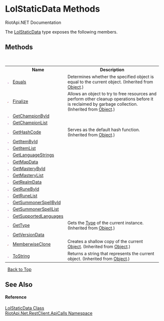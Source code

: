 # LolStaticData Methods
RiotApi.NET Documentation 

The <a href="8a32866b-afa0-cd3e-c2d3-ceb87ff1dce1">LolStaticData</a> type exposes the following members.


## Methods
&nbsp;<table><tr><th></th><th>Name</th><th>Description</th></tr><tr><td>![Public method](media/pubmethod.gif "Public method")</td><td><a href="http://msdn2.microsoft.com/en-us/library/bsc2ak47" target="_blank">Equals</a></td><td>
Determines whether the specified object is equal to the current object.
 (Inherited from <a href="http://msdn2.microsoft.com/en-us/library/e5kfa45b" target="_blank">Object</a>.)</td></tr><tr><td>![Protected method](media/protmethod.gif "Protected method")</td><td><a href="http://msdn2.microsoft.com/en-us/library/4k87zsw7" target="_blank">Finalize</a></td><td>
Allows an object to try to free resources and perform other cleanup operations before it is reclaimed by garbage collection.
 (Inherited from <a href="http://msdn2.microsoft.com/en-us/library/e5kfa45b" target="_blank">Object</a>.)</td></tr><tr><td>![Public method](media/pubmethod.gif "Public method")</td><td><a href="5c4d0aa2-e5ea-3f3c-a04c-6c518692ac33">GetChampionById</a></td><td /></tr><tr><td>![Public method](media/pubmethod.gif "Public method")</td><td><a href="5120461d-0d1c-9fba-7205-231c316a4658">GetChampionList</a></td><td /></tr><tr><td>![Public method](media/pubmethod.gif "Public method")</td><td><a href="http://msdn2.microsoft.com/en-us/library/zdee4b3y" target="_blank">GetHashCode</a></td><td>
Serves as the default hash function.
 (Inherited from <a href="http://msdn2.microsoft.com/en-us/library/e5kfa45b" target="_blank">Object</a>.)</td></tr><tr><td>![Public method](media/pubmethod.gif "Public method")</td><td><a href="711243d1-ff35-ad2d-3bab-d1947e37d211">GetItemById</a></td><td /></tr><tr><td>![Public method](media/pubmethod.gif "Public method")</td><td><a href="46f79953-3f66-4d0d-e7fd-cfaada06f87e">GetItemList</a></td><td /></tr><tr><td>![Public method](media/pubmethod.gif "Public method")</td><td><a href="fb1b67ea-ef09-fb9c-d0a8-7a4704858198">GetLanguageStrings</a></td><td /></tr><tr><td>![Public method](media/pubmethod.gif "Public method")</td><td><a href="f8635c1d-6dbc-ffca-15e6-2fa5e79cbf4a">GetMapData</a></td><td /></tr><tr><td>![Public method](media/pubmethod.gif "Public method")</td><td><a href="f22c69fa-f386-8866-c465-76b44eb483d6">GetMasteryById</a></td><td /></tr><tr><td>![Public method](media/pubmethod.gif "Public method")</td><td><a href="be9ea4e6-4bea-30ee-175d-071947c54241">GetMasteryList</a></td><td /></tr><tr><td>![Public method](media/pubmethod.gif "Public method")</td><td><a href="1310edce-8705-0a39-103e-f8159ab190e4">GetRealmData</a></td><td /></tr><tr><td>![Public method](media/pubmethod.gif "Public method")</td><td><a href="86fa306d-bd71-31b9-ff5e-2d10df6e9272">GetRuneById</a></td><td /></tr><tr><td>![Public method](media/pubmethod.gif "Public method")</td><td><a href="ea7a84cd-f57c-8862-1d69-a362633c815f">GetRuneList</a></td><td /></tr><tr><td>![Public method](media/pubmethod.gif "Public method")</td><td><a href="81b2c210-3802-66bf-afa1-d7ec17b8befc">GetSummonerSpellById</a></td><td /></tr><tr><td>![Public method](media/pubmethod.gif "Public method")</td><td><a href="aef22cc0-93a1-8f46-11a8-7becdf656f31">GetSummonerSpellList</a></td><td /></tr><tr><td>![Public method](media/pubmethod.gif "Public method")</td><td><a href="00369d40-15be-1259-034f-227a21dd8953">GetSupportedLanguages</a></td><td /></tr><tr><td>![Public method](media/pubmethod.gif "Public method")</td><td><a href="http://msdn2.microsoft.com/en-us/library/dfwy45w9" target="_blank">GetType</a></td><td>
Gets the <a href="http://msdn2.microsoft.com/en-us/library/42892f65" target="_blank">Type</a> of the current instance.
 (Inherited from <a href="http://msdn2.microsoft.com/en-us/library/e5kfa45b" target="_blank">Object</a>.)</td></tr><tr><td>![Public method](media/pubmethod.gif "Public method")</td><td><a href="6c473283-3f8d-f9e0-fa0b-f8353569f827">GetVersionData</a></td><td /></tr><tr><td>![Protected method](media/protmethod.gif "Protected method")</td><td><a href="http://msdn2.microsoft.com/en-us/library/57ctke0a" target="_blank">MemberwiseClone</a></td><td>
Creates a shallow copy of the current <a href="http://msdn2.microsoft.com/en-us/library/e5kfa45b" target="_blank">Object</a>.
 (Inherited from <a href="http://msdn2.microsoft.com/en-us/library/e5kfa45b" target="_blank">Object</a>.)</td></tr><tr><td>![Public method](media/pubmethod.gif "Public method")</td><td><a href="http://msdn2.microsoft.com/en-us/library/7bxwbwt2" target="_blank">ToString</a></td><td>
Returns a string that represents the current object.
 (Inherited from <a href="http://msdn2.microsoft.com/en-us/library/e5kfa45b" target="_blank">Object</a>.)</td></tr></table>&nbsp;
<a href="#lolstaticdata-methods">Back to Top</a>

## See Also


#### Reference
<a href="8a32866b-afa0-cd3e-c2d3-ceb87ff1dce1">LolStaticData Class</a><br /><a href="ce503962-9d76-4097-585e-86aa8997f5c3">RiotApi.Net.RestClient.ApiCalls Namespace</a><br />